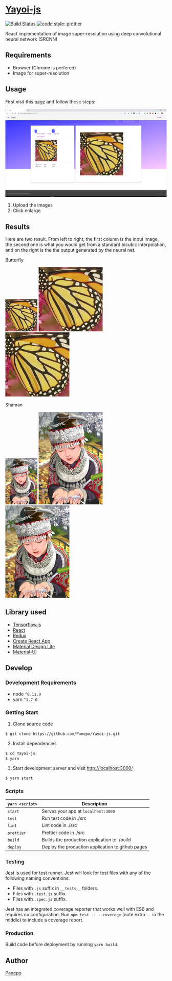 # [Yayoi-js](https://panepo.github.io/Yayoi-js/)

[![Build Status](https://travis-ci.org/Panepo/Yayoi-js.svg?branch=master)](https://travis-ci.org/Panepo/Yayoi-js.svg) [![code style: prettier](https://img.shields.io/badge/code_style-prettier-ff69b4.svg)](https://github.com/prettier/prettier)

React implementation of image super-resolution using deep convolutional neural network (SRCNN)

## Requirements

* Browser (Chrome is perfered)
* Image for super-resolution

## Usage

First visit this [page](https://panepo.github.io/Yayoi-js/) and follow these steps:

![usage](https://github.com/Panepo/Yayoi-js/blob/master/doc/usage.png)

1. Upload the images
2. Click enlarge

## Results

Here are two result. From left to right, the first column is the input image, the second one is what you would get from a standard bicubic interpolation, and on the right is the the output generated by the neural net.

Butterfly

<img src="https://github.com/Panepo/Yayoi-js/blob/master/doc/butterfly_GT.bmp" alt="Butterfly" height="100" width="100"> <img src="https://github.com/Panepo/Yayoi-js/blob/master/doc/butterfly_opencv.png" alt="Butterfly" height="200" width="200"> <img src="https://github.com/Panepo/Yayoi-js/blob/master/doc/butterfly_srcnn.png" alt="Butterfly" height="200" width="200">

Shaman

<img src="https://github.com/Panepo/Yayoi-js/blob/master/doc/comic.png" alt="Shaman" height="144" width="100"> <img src="https://github.com/Panepo/Yayoi-js/blob/master/doc/comic_opencv.png" alt="Shaman" height="288" width="200"> <img src="https://github.com/Panepo/Yayoi-js/blob/master/doc/comic_srcnn.png" alt="Shaman" height="288" width="200">

## Library used

* [Tensorflow.js](https://js.tensorflow.org/)
* [React](https://facebook.github.io/react/)
* [Redux](http://redux.js.org/)
* [Create React App](https://github.com/facebook/create-react-app)
* [Material Design Lite](https://getmdl.io/)
* [Material-UI](https://material-ui.com/)

## Develop

### Development Requirements
* node `^8.11.0`
* yarn `^1.7.0`

### Getting Start

1. Clone source code
```
$ git clone https://github.com/Panepo/Yayoi-js.git
```
2. Install dependencies
```
$ cd Yayoi-js
$ yarn
```
3. Start development server and visit [http://localhost:3000/](http://localhost:3000/)
```
$ yarn start
```
### Scripts

|`yarn <script>`       |Description|
|-------------------|-----------|
|`start`            |Serves your app at `localhost:3000`|
|`test`             |Run test code in ./src|
|`lint`             |Lint code in ./src|
|`prettier`         |Prettier code in ./src|
|`build`            |Builds the production application to ./build|
|`deploy`           |Deploy the production application to github pages|

### Testing

Jest is used for test runner. Jest will look for test files with any of the following naming conventions:

* Files with `.js` suffix in `__tests__` folders.
* Files with `.test.js` suffix.
* Files with `.spec.js` suffix.

Jest has an integrated coverage reporter that works well with ES6 and requires no configuration.
Run `npm test -- --coverage` (note extra `--` in the middle) to include a coverage report.

### Production

Build code before deployment by running `yarn build`.

## Author

[Panepo](https://github.com/Panepo)

